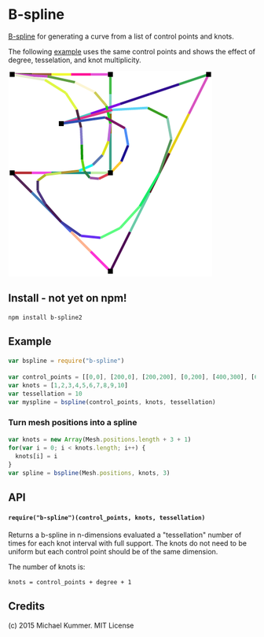 B-spline
=============
[B-spline](http://en.wikipedia.org/wiki/B-spline) for generating a curve from a list of control points and knots.

The following [example](example.js) uses the same control points and shows the effect of degree, tesselation, and knot multiplicity.

![image](test/example.png)

## Install - not yet on npm!

    npm install b-spline2

## Example

```javascript
var bspline = require("b-spline")

var control_points = [[0,0], [200,0], [200,200], [0,200], [400,300], [600,200], [100,100]]
var knots = [1,2,3,4,5,6,7,8,9,10]
var tessellation = 10
var myspline = bspline(control_points, knots, tessellation)
```

### Turn mesh positions into a spline
```javascript
var knots = new Array(Mesh.positions.length + 3 + 1)
for(var i = 0; i < knots.length; i++) {
  knots[i] = i
}
var spline = bspline(Mesh.positions, knots, 3)
```

## API

#### `require("b-spline")(control_points, knots, tessellation)`
Returns a b-spline in n-dimensions evaluated a "tessellation" number of times for each knot interval with full support.  The knots do not need to be uniform but each control point should be of the same dimension.

The number of knots is:

	knots = control_points + degree + 1

## Credits
(c) 2015 Michael Kummer. MIT License
